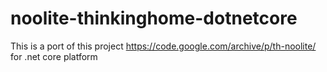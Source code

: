 # noolite-thinkinghome-dotnetcore
This is a port of this project https://code.google.com/archive/p/th-noolite/ for .net core platform
